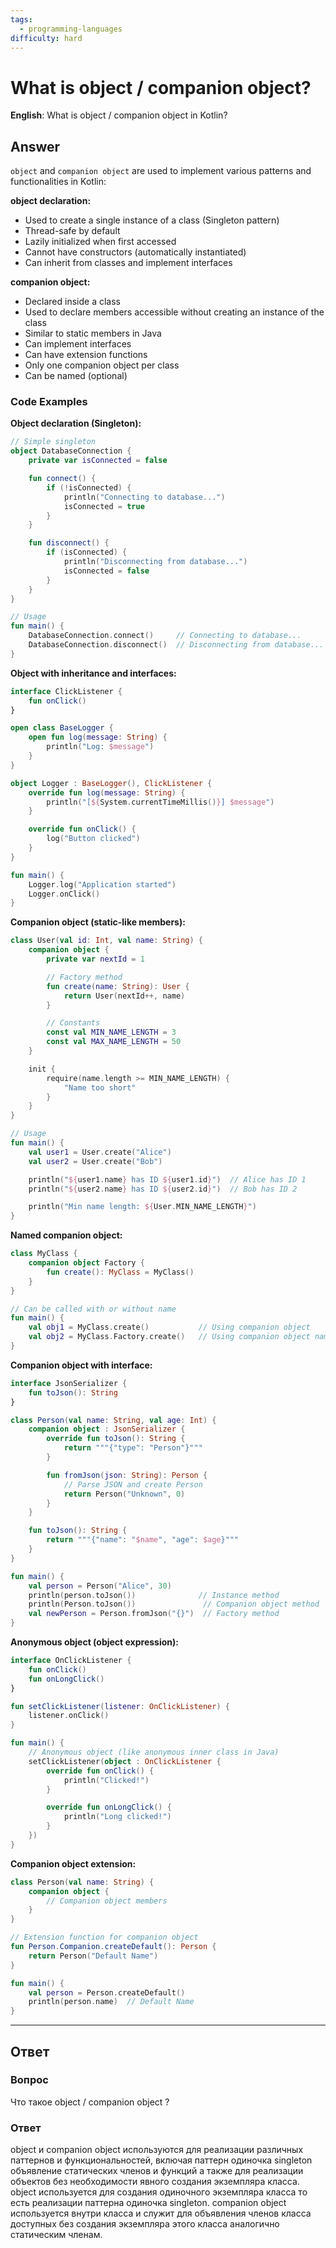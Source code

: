 ```yaml
---
tags:
  - programming-languages
difficulty: hard
---
```


# What is object / companion object?

**English**: What is object / companion object in Kotlin?

## Answer

`object` and `companion object` are used to implement various patterns and functionalities in Kotlin:

**object declaration:**
- Used to create a single instance of a class (Singleton pattern)
- Thread-safe by default
- Lazily initialized when first accessed
- Cannot have constructors (automatically instantiated)
- Can inherit from classes and implement interfaces

**companion object:**
- Declared inside a class
- Used to declare members accessible without creating an instance of the class
- Similar to static members in Java
- Can implement interfaces
- Can have extension functions
- Only one companion object per class
- Can be named (optional)

### Code Examples

**Object declaration (Singleton):**
```kotlin
// Simple singleton
object DatabaseConnection {
    private var isConnected = false

    fun connect() {
        if (!isConnected) {
            println("Connecting to database...")
            isConnected = true
        }
    }

    fun disconnect() {
        if (isConnected) {
            println("Disconnecting from database...")
            isConnected = false
        }
    }
}

// Usage
fun main() {
    DatabaseConnection.connect()     // Connecting to database...
    DatabaseConnection.disconnect()  // Disconnecting from database...
}
```

**Object with inheritance and interfaces:**
```kotlin
interface ClickListener {
    fun onClick()
}

open class BaseLogger {
    open fun log(message: String) {
        println("Log: $message")
    }
}

object Logger : BaseLogger(), ClickListener {
    override fun log(message: String) {
        println("[${System.currentTimeMillis()}] $message")
    }

    override fun onClick() {
        log("Button clicked")
    }
}

fun main() {
    Logger.log("Application started")
    Logger.onClick()
}
```

**Companion object (static-like members):**
```kotlin
class User(val id: Int, val name: String) {
    companion object {
        private var nextId = 1

        // Factory method
        fun create(name: String): User {
            return User(nextId++, name)
        }

        // Constants
        const val MIN_NAME_LENGTH = 3
        const val MAX_NAME_LENGTH = 50
    }

    init {
        require(name.length >= MIN_NAME_LENGTH) {
            "Name too short"
        }
    }
}

// Usage
fun main() {
    val user1 = User.create("Alice")
    val user2 = User.create("Bob")

    println("${user1.name} has ID ${user1.id}")  // Alice has ID 1
    println("${user2.name} has ID ${user2.id}")  // Bob has ID 2

    println("Min name length: ${User.MIN_NAME_LENGTH}")
}
```

**Named companion object:**
```kotlin
class MyClass {
    companion object Factory {
        fun create(): MyClass = MyClass()
    }
}

// Can be called with or without name
fun main() {
    val obj1 = MyClass.create()           // Using companion object
    val obj2 = MyClass.Factory.create()   // Using companion object name
}
```

**Companion object with interface:**
```kotlin
interface JsonSerializer {
    fun toJson(): String
}

class Person(val name: String, val age: Int) {
    companion object : JsonSerializer {
        override fun toJson(): String {
            return """{"type": "Person"}"""
        }

        fun fromJson(json: String): Person {
            // Parse JSON and create Person
            return Person("Unknown", 0)
        }
    }

    fun toJson(): String {
        return """{"name": "$name", "age": $age}"""
    }
}

fun main() {
    val person = Person("Alice", 30)
    println(person.toJson())              // Instance method
    println(Person.toJson())               // Companion object method
    val newPerson = Person.fromJson("{}")  // Factory method
}
```

**Anonymous object (object expression):**
```kotlin
interface OnClickListener {
    fun onClick()
    fun onLongClick()
}

fun setClickListener(listener: OnClickListener) {
    listener.onClick()
}

fun main() {
    // Anonymous object (like anonymous inner class in Java)
    setClickListener(object : OnClickListener {
        override fun onClick() {
            println("Clicked!")
        }

        override fun onLongClick() {
            println("Long clicked!")
        }
    })
}
```

**Companion object extension:**
```kotlin
class Person(val name: String) {
    companion object {
        // Companion object members
    }
}

// Extension function for companion object
fun Person.Companion.createDefault(): Person {
    return Person("Default Name")
}

fun main() {
    val person = Person.createDefault()
    println(person.name)  // Default Name
}
```

---

## Ответ

### Вопрос
Что такое object / companion object ?

### Ответ
object и companion object используются для реализации различных паттернов и функциональностей, включая паттерн одиночка singleton объявление статических членов и функций а также для реализации объектов без необходимости явного создания экземпляра класса. object используется для создания одиночного экземпляра класса то есть реализации паттерна одиночка singleton. companion object используется внутри класса и служит для объявления членов класса доступных без создания экземпляра этого класса аналогично статическим членам.
